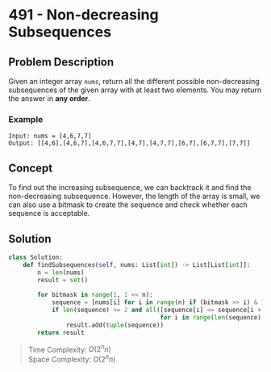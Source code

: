 # 491 - Non-decreasing Subsequences

## Problem Description

Given an integer array `nums`, return all the different possible non-decreasing subsequences of the given array with at least two elements. You may return the answer in **any order**.

### Example

```text
Input: nums = [4,6,7,7]
Output: [[4,6],[4,6,7],[4,6,7,7],[4,7],[4,7,7],[6,7],[6,7,7],[7,7]]
```

## Concept

To find out the increasing subsequence, we can backtrack it and find the non-decreasing subsequence. However, the length of the array is small, we can also use a bitmask to create the sequence and check whether each sequence is acceptable.

## Solution

```python
class Solution:
    def findSubsequences(self, nums: List[int]) -> List[List[int]]:
        n = len(nums)
        result = set()
        
        for bitmask in range(1, 1 << n):
            sequence = [nums[i] for i in range(n) if (bitmask >> i) & 1]
            if len(sequence) >= 2 and all([sequence[i] <= sequence[i + 1]
                                          for i in range(len(sequence) - 1)]):
                result.add(tuple(sequence))
        return result
```

> Time Complexity: $O(2^n n)$ \
> Space Complexity: $O(2^n n)$
